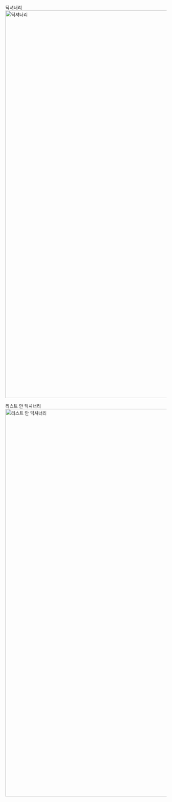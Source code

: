 딕셔너리
<img width="1210" alt="딕셔너리" src="https://user-images.githubusercontent.com/101850881/162751843-8aced74d-dff1-4da3-a917-b8778b5d444d.png">


리스트 안 딕셔너리
<img width="1210" alt="리스트 안 딕셔너리" src="https://user-images.githubusercontent.com/101850881/162751856-7106f93a-a73a-439d-8f21-b3c57517fdf9.png">
